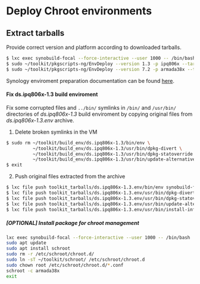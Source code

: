 # Deploy Chroot environments
## Extract tarballs
Provide correct version and platform according to downloaded tarballs.
```bash
$ lxc exec synobuild-focal --force-interactive --user 1000 -- /bin/bash
$ sudo ~/toolkit/pkgscripts-ng/EnvDeploy --version 1.3 -p ipq806x --tarball ~/toolkit/toolkit_tarballs/
$ sudo ~/toolkit/pkgscripts-ng/EnvDeploy --version 7.2 -p armada38x --tarball ~/toolkit/toolkit_tarballs/
```
Synology enviroment preparation documentation can be found [here](https://help.synology.com/developer-guide/getting_started/prepare_environment.html).

#### Fix ds.ipq806x-1.3 build enviroment
Fix some corrupted files and `../bin/` symlinks in `/bin/` and `/usr/bin/` directories of _ds.ipq806x-1.3_ build enviroment by copying original files from _ds.ipq806x-1.3.env_ archive.

1. Delete broken symlinks in the VM
```bash
$ sudo rm ~/toolkit/build_env/ds.ipq806x-1.3/bin/env \
          ~/toolkit/build_env/ds.ipq806x-1.3/usr/bin/dpkg-divert \
          ~/toolkit/build_env/ds.ipq806x-1.3/usr/bin/dpkg-statoverride \
          ~/toolkit/build_env/ds.ipq806x-1.3/usr/bin/update-alternatives
$ exit
```
2. Push original files extracted from the archive 
```bash
$ lxc file push toolkit_tarballs/ds.ipq806x-1.3.env/bin/env synobuild-focal/home/ubuntu/toolkit/build_env/ds.ipq806x-1.3/bin/ --uid=0 --gid=0
$ lxc file push toolkit_tarballs/ds.ipq806x-1.3.env/usr/bin/dpkg-divert synobuild-focal/home/ubuntu/toolkit/build_env/ds.ipq806x-1.3/usr/bin/ --uid=0 --gid=0
$ lxc file push toolkit_tarballs/ds.ipq806x-1.3.env/usr/bin/dpkg-statoverride synobuild-focal/home/ubuntu/toolkit/build_env/ds.ipq806x-1.3/usr/bin/ --uid=0 --gid=0
$ lxc file push toolkit_tarballs/ds.ipq806x-1.3.env/usr/bin/update-alternatives synobuild-focal/home/ubuntu/toolkit/build_env/ds.ipq806x-1.3/usr/bin/ --uid=0 --gid=0
$ lxc file push toolkit_tarballs/ds.ipq806x-1.3.env/usr/bin/install-info synobuild-focal/home/ubuntu/toolkit/build_env/ds.ipq806x-1.3/usr/bin/ --uid=0 --gid=0
```

##### [OPTIONAL] Install package for _chroot_ management
```bash
lxc exec synobuild-focal --force-interactive --user 1000 -- /bin/bash
sudo apt update
sudo apt install schroot
sudo rm -r /etc/schroot/chroot.d/
sudo ln -sT ~/toolkit/schroot/ /etc/schroot/chroot.d
sudo chown root /etc/schroot/chroot.d/*.conf
schroot -c armada38x
exit
```
